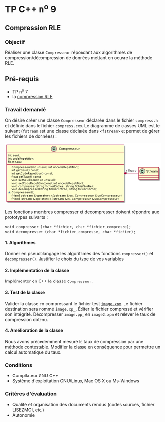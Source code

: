 # TP C++ n<sup>o</sup> 9

## Compression RLE
### Objectif
Réaliser une classe `Compresseur` répondant aux algorithmes de compression/décompression de données mettant en oeuvre la méthode RLE.

## Pré-requis
- TP n<sup>o</sup> 7
- la [compression RLE](tp09/rle.md)

### Travail demandé

On désire créer une classe `Compresseur` déclarée dans le fichier `compress.h` et définie dans le fichier `compress.cxx`.
Le diagramme de classes UML est le suivant (`fstream` est une classe déclarée dans `<fstream>` et permet de gérer les fichiers de données) :

![Diagramme de classes](tp09/classes.png)

Les fonctions membres compresser et decompresser doivent répondre aux prototypes suivants :

````
void compresser (char *fichier, char *fichier_compresse);
void decompresser (char *fichier_compresse, char *fichier);
````
			
#### 1. Algorithmes
Donner en pseudolangage les algorithmes des fonctions `compresser()` et `decompresser()`. Justifier le choix du type de vos variables.

#### 2. Implémentation de la classe
Implémenter en C++ la classe `Compresseur`.

#### 3. Test de la classe
Valider la classe en compressant le fichier test [`image.xpm`](tp09/image.xpm). Le fichier destination sera nommé `image.xp_`. Éditer le fichier compressé et vérifier son intégrité. Décompresser `image.pp_` en `image2.xpm` et relever le taux de compression obtenu.

#### 4. Amélioration de la classe
Nous avons précédemment mesuré le taux de compression par une méthode contestable. Modifier la classe en conséquence pour permettre un calcul automatique du taux.


### Conditions
*   Compilateur GNU C++
*   Système d'exploitation GNU/Linux, Mac OS X ou Ms-Windows

### Critères d'évaluation
*   Qualité et organisation des documents rendus (codes sources, fichier LISEZMOI, etc.)
*   Autonomie
